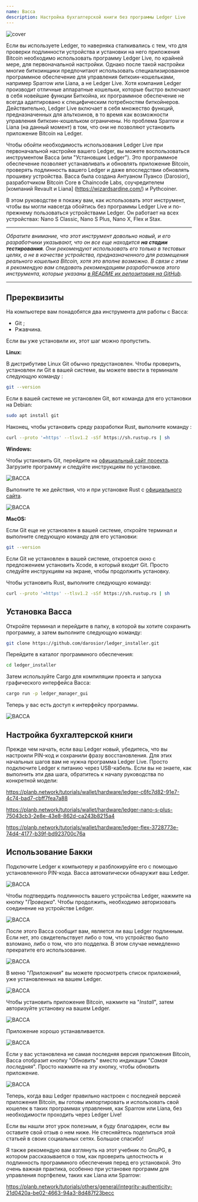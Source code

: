 ```yaml
---
name: Bacca
description: Настройка бухгалтерской книги без программы Ledger Live
---
```

![cover](assets/cover.webp)

Если вы используете Ledger, то наверняка сталкивались с тем, что для проверки подлинности устройства и установки на него приложения Bitcoin необходимо использовать программу Ledger Live, по крайней мере, для первоначальной настройки. Однако после такой настройки многие биткоинщики предпочитают использовать специализированное программное обеспечение для управления биткоин-кошельками, например Sparrow или Liana, а не Ledger Live. Хотя компания Ledger производит отличные аппаратные кошельки, которые быстро включают в себя новейшие функции Биткойна, их программное обеспечение не всегда адаптировано к специфическим потребностям биткойнеров. Действительно, Ledger Live включает в себя множество функций, предназначенных для альткоинов, в то время как возможности управления биткоин-кошельком ограничены. Но проблема Sparrow и Liana (на данный момент) в том, что они не позволяют установить приложение Bitcoin на Ledger.

Чтобы обойти необходимость использования Ledger Live при первоначальной настройке вашего Ledger, вы можете воспользоваться инструментом Bacca (или "Установщик Ledger"). Это программное обеспечение позволяет устанавливать и обновлять приложение Bitcoin, проверять подлинность вашего Ledger и даже впоследствии обновлять прошивку устройства. Bacca была создана Антуаном Пуансо (Darosior), разработчиком Bitcoin Core в Chaincode Labs, соучредителем [компаний Revault и Liana] (https://wizardsardine.com/) и Pythcoiner.

В этом руководстве я покажу вам, как использовать этот инструмент, чтобы вы могли навсегда обойтись без программы Ledger Live и по-прежнему пользоваться устройствами Ledger. Он работает на всех устройствах: Nano S Classic, Nano S Plus, Nano X, Flex и Stax.

---
*Обратите внимание, что этот инструмент довольно новый, и его разработчики указывают, что он все еще находится **на стадии тестирования**. Они рекомендуют использовать его только в тестовых целях, а не в качестве устройства, предназначенного для размещения реального кошелька Bitcoin, хотя это вполне возможно. В связи с этим я рекомендую вам следовать рекомендациям разработчиков этого инструмента, которые указаны [в README их репозитория на GitHub](https://github.com/darosior/ledger_installer).*

---
## Пререквизиты

На компьютере вам понадобятся два инструмента для работы с Bacca:


- Git ;
- Ржавчина.

Если вы уже установили их, этот шаг можно пропустить.

**Linux:**

В дистрибутиве Linux Git обычно предустановлен. Чтобы проверить, установлен ли Git в вашей системе, вы можете ввести в терминале следующую команду :

```bash
git --version
```

Если в вашей системе не установлен Git, вот команда для его установки на Debian:

```bash
sudo apt install git
```

Наконец, чтобы установить среду разработки Rust, выполните команду :

```bash
curl --proto '=https' --tlsv1.2 -sSf https://sh.rustup.rs | sh
```

**Windows:**

Чтобы установить Git, перейдите на [официальный сайт проекта](https://git-scm.com/). Загрузите программу и следуйте инструкциям по установке.

![BACCA](assets/fr/01.webp)

Выполните те же действия, что и при установке Rust с [официального сайта](https://www.rust-lang.org/tools/install).

![BACCA](assets/fr/02.webp)

**MacOS:**

Если Git еще не установлен в вашей системе, откройте терминал и выполните следующую команду для его установки:

```bash
git --version
```

Если Git не установлен в вашей системе, откроется окно с предложением установить Xcode, в который входит Git. Просто следуйте инструкциям на экране, чтобы продолжить установку.

Чтобы установить Rust, выполните следующую команду:

```bash
curl --proto '=https' --tlsv1.2 -sSf https://sh.rustup.rs | sh
```

## Установка Bacca

Откройте терминал и перейдите в папку, в которой вы хотите сохранить программу, а затем выполните следующую команду:

```bash
git clone https://github.com/darosior/ledger_installer.git
```

Перейдите в каталог программного обеспечения:

```bash
cd ledger_installer
```

Затем используйте Cargo для компиляции проекта и запуска графического интерфейса Bacca:

```bash
cargo run -p ledger_manager_gui
```

Теперь у вас есть доступ к интерфейсу программы.

![BACCA](assets/fr/03.webp)

## Настройка бухгалтерской книги

Прежде чем начать, если ваш Ledger новый, убедитесь, что вы настроили PIN-код и сохранили фразу восстановления. Для этих начальных шагов вам не нужна программа Ledger Live. Просто подключите Ledger к питанию через USB-кабель. Если вы не знаете, как выполнить эти два шага, обратитесь к началу руководства по конкретной модели:

https://planb.network/tutorials/wallet/hardware/ledger-c6fc7d82-91e7-4c74-bad7-cbff7fea7a88

https://planb.network/tutorials/wallet/hardware/ledger-nano-s-plus-75043cb3-2e8e-43e8-862d-ca243b8215a4

https://planb.network/tutorials/wallet/hardware/ledger-flex-3728773e-74d4-4177-b39f-bd923700c76a

## Использование Бакки

Подключите Ledger к компьютеру и разблокируйте его с помощью установленного PIN-кода. Bacca автоматически обнаружит ваш Ledger.

![BACCA](assets/fr/04.webp)

Чтобы подтвердить подлинность вашего устройства Ledger, нажмите на кнопку "*Проверка*". Чтобы продолжить, необходимо авторизовать соединение на устройстве Ledger.

![BACCA](assets/fr/05.webp)

После этого Bacca сообщит вам, является ли ваш Ledger подлинным. Если нет, это свидетельствует либо о том, что устройство было взломано, либо о том, что это подделка. В этом случае немедленно прекратите его использование.

![BACCA](assets/fr/06.webp)

В меню "*Приложения*" вы можете просмотреть список приложений, уже установленных на вашем Ledger.

![BACCA](assets/fr/07.webp)

Чтобы установить приложение Bitcoin, нажмите на "*Install*", затем авторизуйте установку на вашем Ledger.

![BACCA](assets/fr/08.webp)

Приложение хорошо устанавливается.

![BACCA](assets/fr/09.webp)

Если у вас установлена не самая последняя версия приложения Bitcoin, Bacca отобразит кнопку "*Обновить*" вместо индикации "*Самая последняя*". Просто нажмите на эту кнопку, чтобы обновить приложение.

![BACCA](assets/fr/10.webp)

Теперь, когда ваш Ledger правильно настроен с последней версией приложения Bitcoin, вы готовы импортировать и использовать свой кошелек в таких программах управления, как Sparrow или Liana, без необходимости проходить через Ledger Live!

Если вы нашли этот урок полезным, я буду благодарен, если вы оставите свой отзыв о нем ниже. Не стесняйтесь поделиться этой статьей в своих социальных сетях. Большое спасибо!

Я также рекомендую вам взглянуть на этот учебник по GnuPG, в котором рассказывается о том, как проверить целостность и подлинность программного обеспечения перед его установкой. Это очень важная практика, особенно при установке программ для управления портфелем, таких как Liana или Sparrow:

https://planb.network/tutorials/others/general/integrity-authenticity-21d0420a-be02-4663-94a3-8d487f23becc

